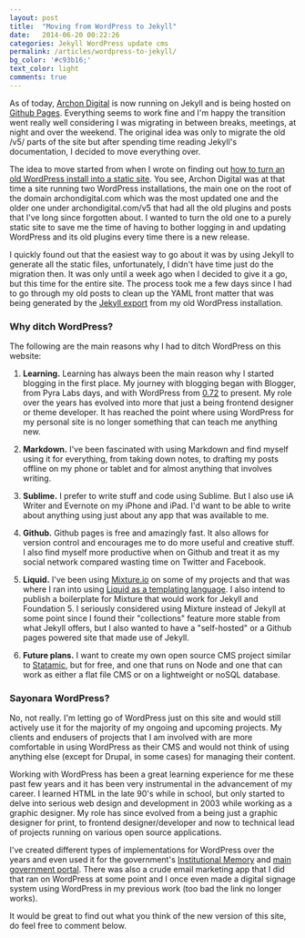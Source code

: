 ```yaml
---
layout: post
title:  "Moving from WordPress to Jekyll"
date:   2014-06-20 00:22:26
categories: Jekyll WordPress update cms
permalink: /articles/wordpress-to-jekyll/
bg_color: '#c93b16;'
text_color: light
comments: true
---
```

<p class="lead">As of today, <a href="http://archondigital.com">Archon Digital</a> is now running on Jekyll and is being hosted on <a href="https://pages.github.com/">Github Pages</a>. Everything seems to work fine and I'm happy the transition went really well considering I was migrating in between breaks, meetings, at night and over the weekend. The original idea was only to migrate the old /v5/ parts of the site but after spending time reading Jekyll's documentation, I decided to move everything over.</p>

The idea to move started from when I wrote on finding out [how to turn an old WordPress install into a static site][7]. You see, Archon Digital was at that time a site running two WordPress installations, the main one on the root of the domain archondigital.com which was the most updated one and the older one under archondigital.com/v5 that had all the old plugins and posts that I've long since forgotten about. I wanted to turn the old one to a purely static site to save me the time of having to bother logging in and updating WordPress and its old plugins every time there is a new release.

I quickly found out that the easiest way to go about it was by using Jekyll to generate all the static files, unfortunately, I didn't have time just do the migration then. It was only until a week ago when I decided to give it a go, but this time for the entire site. The process took me a few days since I had to go through my old posts to clean up the YAML front matter that was being generated by the [Jekyll export][3] from my old WordPress installation.

### Why ditch WordPress?

The following are the main reasons why I had to ditch WordPress on this website:

1.	**Learning.** Learning has always been the main reason why I started blogging in the first place. My journey with blogging began with Blogger, from Pyra Labs days, and with WordPress from [0.72][6] to present. My role over the years has evolved into more that just a being frontend designer or theme developer. It has reached the point where using WordPress for my personal site is no longer something that can teach me anything new. 

2. 	**Markdown.** I've been fascinated with using Markdown and find myself using it for everything, from taking down notes, to drafting my posts offline on my phone or tablet and for almost anything that involves writing. 

3. 	**Sublime.** I prefer to write stuff and code using Sublime. But I also use iA Writer and Evernote on my iPhone and iPad. I'd want to be able to write about anything using just about any app that was available to me.

4.	**Github.** Github pages is free and amazingly fast. It also allows for version control and encourages me to do more useful and creative stuff. I also find myself more productive when on Github and treat it as my social network compared wasting time on Twitter and Facebook.

5.	**Liquid.** I've been using [Mixture.io][9] on some of my projects and that was where I ran into using [Liquid as a templating language][10]. I also intend to publish a boilerplate for Mixture that would work for Jekyll and Foundation 5. I seriously considered using Mixture instead of Jekyll at some point since I found their "collections" feature more stable from what Jekyll offers, but I also wanted to have a "self-hosted" or a Github pages powered site that made use of Jekyll.

6.	**Future plans.** I want to create my own open source CMS project similar to [Statamic][8], but for free, and one that runs on Node and one that can work as either a flat file CMS or on a lightweight or noSQL database.

### Sayonara WordPress?

No, not really. I'm letting go of WordPress just on this site and would still actively use it for the majority of my ongoing and upcoming projects. My clients and endusers of projects that I am involved with are more comfortable in using WordPress as their CMS and would not think of using anything else (except for Drupal, in some cases) for managing their content.

Working with WordPress has been a great learning experience for me these past few years and it has been very instrumental in the advancement of my career. I learned HTML in the late 90's while in school, but only started to delve into serious web design and development in 2003 while working as a graphic designer. My role has since evolved from a being just a graphic designer for print, to frontend designer/developer and now to technical lead of projects running on various open source applications. 

I've created different types of implementations for WordPress over the years and even used it for the government's [Institutional Memory][4] and [main government portal][4]. There was also a crude email marketing app that I did that ran on WordPress at some point and I once even made a digital signage system using WordPress in my previous work (too bad the link no longer works).

It would be great to find out what you think of the new version of this site, do feel free to comment below.


[1]: http://archondigital.com
[2]: https://github.com/benbalter/wordpress-to-jekyll-exporter
[3]: https://pages.github.com/
[4]: http://www.gov.ph
[5]: http://malacanang.gov.ph
[6]: http://wordpress.org/news/2003/10/072-final-version-available/
[7]: http://archondigital.com/question-how-to-convert-an-old-wordpress-install-to-a-purely-static-html-website-1737/
[8]: http://www.statamic.com/
[9]: http://mixture.io/
[10]: http://liquidmarkup.org/
